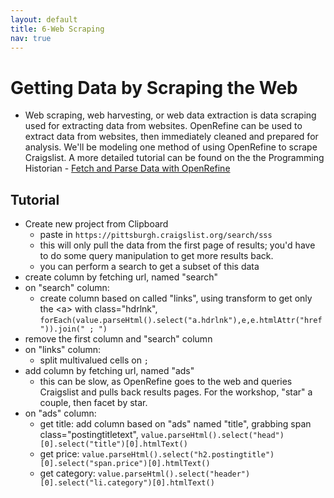 ```yaml
---
layout: default
title: 6-Web Scraping
nav: true
---
```


# Getting Data by Scraping the Web
- Web scraping, web harvesting, or web data extraction is data scraping used for extracting data from websites. OpenRefine can be used to extract data from websites, then immediately cleaned and prepared for analysis. We'll be modeling one method of using OpenRefine to scrape Craigslist. A more detailed tutorial can be found on the the Programming Historian - [Fetch and Parse Data with OpenRefine](https://programminghistorian.org/en/lessons/fetch-and-parse-data-with-openrefine)

## Tutorial
- Create new project from Clipboard
  - paste in `https://pittsburgh.craigslist.org/search/sss`
  - this will only pull the data from the first page of results; you'd have to do some query manipulation to get more results back.
  - you can perform a search to get a subset of this data
- create column by fetching url, named "search"
- on "search" column:
  - create column based on called "links", using transform to get only the \<a\> with class="hdrlnk", `forEach(value.parseHtml().select("a.hdrlnk"),e,e.htmlAttr("href")).join(" ; ")`
- remove the first column and "search" column
- on "links" column:
  - split multivalued cells on `;`
- add column by fetching url, named "ads"
  - this can be slow, as OpenRefine goes to the web and queries Craigslist and pulls back results pages. For the workshop, "star" a couple, then facet by star.
- on "ads" column:
  - get title: add column based on "ads" named "title", grabbing span class="postingtitletext", `value.parseHtml().select("head")[0].select("title")[0].htmlText()`
  - get price: `value.parseHtml().select("h2.postingtitle")[0].select("span.price")[0].htmlText()`
  - get category: `value.parseHtml().select("header")[0].select("li.category")[0].htmlText()`
